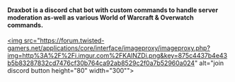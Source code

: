 #### Draxbot is a discord chat bot with custom commands to handle server moderation as-well as various World of Warcraft & Overwatch commands.

<a href="bitcoin:1DF9jgzftTFn4ZnDV2YEjUtZ3uHtBywj57?label=In%20the%20treatment%20of%20Sasha's%20teeth&amount=0.0037"><img src="https://forum.twisted-gamers.net/applications/core/interface/imageproxy/imageproxy.php?img=http%3A%2F%2Fi.imgur.com%2FKAlNZDi.png&key=875c4437b4e43b5b83287832cd7476cf30b764ca92ab8529c2f0a7b52960a024" alt="join discord button height="80" width="300""></a>
